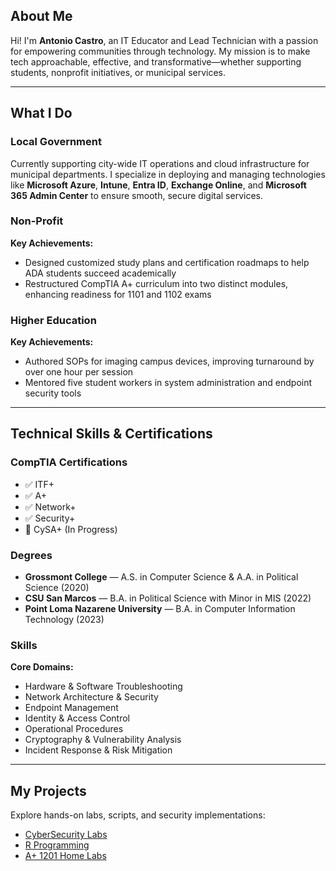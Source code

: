##  About Me

Hi! I'm **Antonio Castro**, an IT Educator and Lead Technician with a passion for empowering communities through technology. My mission is to make tech approachable, effective, and transformative—whether supporting students, nonprofit initiatives, or municipal services.

---

##  What I Do

###  Local Government  
Currently supporting city-wide IT operations and cloud infrastructure for municipal departments. I specialize in deploying and managing technologies like **Microsoft Azure**, **Intune**, **Entra ID**, **Exchange Online**, and **Microsoft 365 Admin Center** to ensure smooth, secure digital services.

###  Non-Profit  
**Key Achievements:**  
- Designed customized study plans and certification roadmaps to help ADA students succeed academically  
- Restructured CompTIA A+ curriculum into two distinct modules, enhancing readiness for 1101 and 1102 exams

###  Higher Education  
**Key Achievements:**  
- Authored SOPs for imaging campus devices, improving turnaround by over one hour per session  
- Mentored five student workers in system administration and endpoint security tools

---

##  Technical Skills & Certifications

### CompTIA Certifications  
- ✅ ITF+  
- ✅ A+  
- ✅ Network+  
- ✅ Security+  
- 🚧 CySA+ (In Progress)  

###  Degrees  
- **Grossmont College** — A.S. in Computer Science & A.A. in Political Science (2020)  
- **CSU San Marcos** — B.A. in Political Science with Minor in MIS (2022)  
- **Point Loma Nazarene University** — B.A. in Computer Information Technology (2023)  

###  Skills  
**Core Domains:**  
- Hardware & Software Troubleshooting  
- Network Architecture & Security  
- Endpoint Management  
- Identity & Access Control  
- Operational Procedures  
- Cryptography & Vulnerability Analysis  
- Incident Response & Risk Mitigation  

---

##  My Projects

Explore hands-on labs, scripts, and security implementations:

- [CyberSecurity Labs](https://github.com/Sudo-Antonio-Castro/CyberSecurity/tree/main)  
- [R Programming](https://github.com/Sudo-Antonio-Castro/R/tree/main)  
- [A+ 1201 Home Labs](https://sudo-antonio-castro.github.io/CompTIA-1201-Home-Labs/)  
